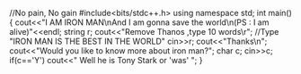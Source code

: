 

//No pain, No gain
#include<bits/stdc++.h>
using namespace std;
int main()
{
    cout<<"I AM IRON MAN\nAnd I am gonna save the world\n(PS : I am alive)"<<endl;
    string r;
    cout<<"Remove Thanos ,type 10 words\r";
    //Type "IRON MAN IS THE BEST IN THE WORLD"
    cin>>r;
    cout<<"Thanks\n";
    cout<<"Would you like to know more about iron man?";
    char c;
    cin>>c;
    if(c=='Y')
        cout<<" Well he is Tony Stark or 'was' ";
}
